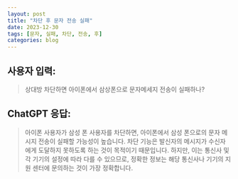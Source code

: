 ```yaml
---
layout: post
title: "차단 후 문자 전송 실패"
date: 2023-12-30
tags: [문자, 실패, 차단, 전송, 후]
categories: blog
---
```


## 사용자 입력:
> 상대방 차단하면 아이폰에서 삼상폰으로 문자메세지 전송이 실패하나?

## ChatGPT 응답:
> 아이폰 사용자가 삼성 폰 사용자를 차단하면, 아이폰에서 삼성 폰으로의 문자 메시지 전송이 실패할 가능성이 높습니다. 차단 기능은 발신자의 메시지가 수신자에게 도달하지 못하도록 하는 것이 목적이기 때문입니다. 하지만, 이는 통신사 및 각 기기의 설정에 따라 다를 수 있으므로, 정확한 정보는 해당 통신사나 기기의 지원 센터에 문의하는 것이 가장 정확합니다.

